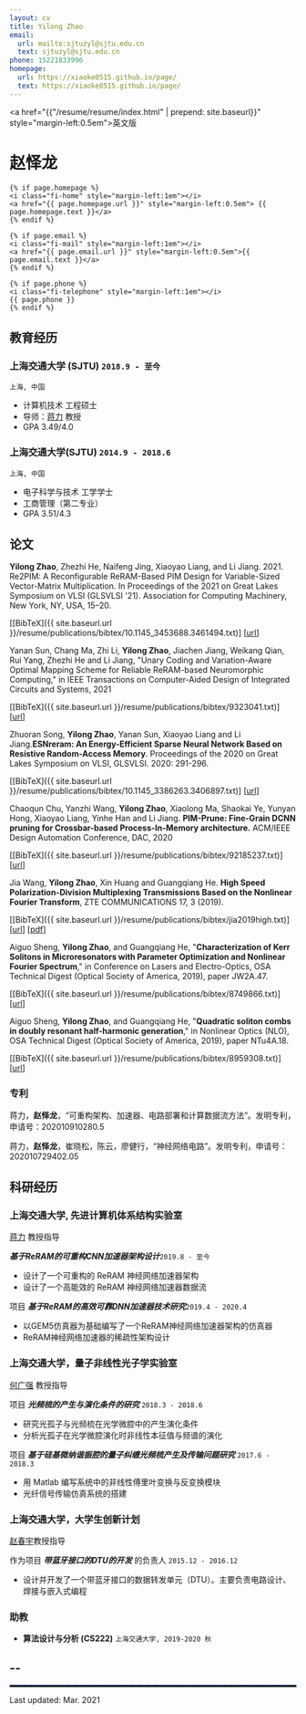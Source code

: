 ```yaml
---
layout: cv
title: Yilong Zhao
email:
  url: mailto:sjtuzyl@sjtu.edu.cn
  text: sjtuzyl@sjtu.edu.cn
phone: 15221833996
homepage: 
  url: https://xiaoke0515.github.io/page/
  text: https://xiaoke0515.github.io/page/
---
```


<a href="{{"/resume/resume/index.html" | prepend: site.baseurl}}" style="margin-left:0.5em">英文版</a>


# 赵怿龙

<!--
include contact information from the front matter
Supported arguments:
    - homepage: url, text
    - phone
    - email
-->
<div id="contact-info">

    {% if page.homepage %}
    <i class="fi-home" style="margin-left:1em"></i>
    <a href="{{ page.homepage.url }}" style="margin-left:0.5em"> {{ page.homepage.text }}</a>
    {% endif %}

    {% if page.email %}
    <i class="fi-mail" style="margin-left:1em"></i>
    <a href="{{ page.email.url }}" style="margin-left:0.5em">{{ page.email.text }}</a>
    {% endif %}

    {% if page.phone %}
    <i class="fi-telephone" style="margin-left:1em"></i>
    {{ page.phone }}
    {% endif %}

</div>

## 教育经历

### **上海交通大学 (SJTU)** `2018.9 - 至今`

```
上海, 中国
```

- 计算机技术 工程硕士
- 导师：[蒋力](http://www.cs.sjtu.edu.cn/PeopleDetail.aspx?id=97) 教授
- GPA 3.49/4.0

### **上海交通大学(SJTU)** `2014.9 - 2018.6`

```
上海, 中国
```

- 电子科学与技术 工学学士
- 工商管理（第二专业）
- GPA 3.51/4.3


## 论文


**Yilong Zhao**, Zhezhi He, Naifeng Jing, Xiaoyao Liang, and Li Jiang. 2021. Re2PIM: A Reconfigurable ReRAM-Based PIM Design for Variable-Sized Vector-Matrix Multiplication. In Proceedings of the 2021 on Great Lakes Symposium on VLSI (GLSVLSI '21). Association for Computing Machinery, New York, NY, USA, 15–20. 

  [[BibTeX]({{ site.baseurl.url }}/resume/publications/bibtex/10.1145_3453688.3461494.txt)]
  [[url](https://dl.acm.org/doi/10.1145/3453688.3461494)]

Yanan Sun, Chang Ma, Zhi Li, **Yilong Zhao**, Jiachen Jiang, Weikang Qian, Rui Yang, Zhezhi He and Li Jiang, "Unary Coding and Variation-Aware Optimal Mapping Scheme for Reliable ReRAM-based Neuromorphic Computing," in IEEE Transactions on Computer-Aided Design of Integrated Circuits and Systems, 2021

  [[BibTeX]({{ site.baseurl.url }}/resume/publications/bibtex/9323041.txt)]
  [[url](https://ieeexplore.ieee.org/document/9323041)]

Zhuoran Song, **Yilong Zhao**, Yanan Sun, Xiaoyao Liang and Li Jiang.**ESNreram: An Energy-Efficient Sparse Neural Network Based on Resistive Random-Access Memory**. Proceedings of the 2020 on Great Lakes Symposium on VLSI, GLSVLSI. 2020: 291-296.

  [[BibTeX]({{ site.baseurl.url }}/resume/publications/bibtex/10.1145_3386263.3406897.txt)]
  [[url](https://dl.acm.org/doi/abs/10.1145/3386263.3406897)]

Chaoqun Chu, Yanzhi Wang, **Yilong Zhao**, Xiaolong Ma, Shaokai Ye, Yunyan Hong, Xiaoyao Liang, Yinhe Han and Li Jiang. **PIM-Prune: Fine-Grain DCNN pruning for Crossbar-based Process-In-Memory architecture.** ACM/IEEE Design Automation Conference, DAC, 2020

  [[BibTeX]({{ site.baseurl.url }}/resume/publications/bibtex/92185237.txt)]
  [[url](https://ieeexplore.ieee.org/abstract/document/9218523)]

Jia Wang, **Yilong Zhao**, Xin Huang and Guangqiang He. **High Speed Polarization-Division Multiplexing Transmissions Based on the Nonlinear Fourier Transform**, ZTE COMMUNICATIONS 17, 3  (2019).

  [[BibTeX]({{ site.baseurl.url }}/resume/publications/bibtex/jia2019high.txt)]
  [[url](http://tech-en.zte.com.cn/CN/abstract/abstract140.shtml)]
  [[pdf](http://qnp.sjtu.edu.cn/userfiles/files/High%20Speed%20Polarization-Division%20Multiplexing%20Transmissions%20Based%20on%20the%20Nonlinear%20Fourier%20Transform(1).pdf)]

Aiguo Sheng, **Yilong Zhao**, and Guangqiang He, "**Characterization of Kerr Solitons in Microresonators with Parameter Optimization and Nonlinear Fourier Spectrum**," in Conference on Lasers and Electro-Optics, OSA Technical Digest (Optical Society of America, 2019), paper JW2A.47.

  [[BibTeX]({{ site.baseurl.url }}/resume/publications/bibtex/8749866.txt)]
  [[url](https://ieeexplore.ieee.org/abstract/document/8749866)]
<!--[[BibTeX]({{ page.homepage.url }}/assets/siggraph20-penrose.txt)]-->

Aiguo Sheng, **Yilong Zhao**, and Guangqiang He, "**Quadratic soliton combs in doubly resonant half-harmonic generation**," in Nonlinear Optics (NLO), OSA Technical Digest (Optical Society of America, 2019), paper NTu4A.18.

  [[BibTeX]({{ site.baseurl.url }}/resume/publications/bibtex/8959308.txt)]
  [[url](https://ieeexplore.ieee.org/abstract/document/8959308)]

### **专利**

蒋力，**赵怿龙**，“可重构架构、加速器、电路部署和计算数据流方法”。发明专利，申请号：202010910280.5

蒋力，**赵怿龙**，崔晓松，陈云，廖健行，“神经网络电路”。发明专利，申请号：202010729402.05
 

## 科研经历

### **上海交通大学, 先进计算机体系结构实验室** 

[蒋力](http://www.cs.sjtu.edu.cn/PeopleDetail.aspx?id=97) 教授指导

___基于ReRAM的可重构CNN加速器架构设计___`2019.8 - 至今`
  - 设计了一个可重构的 ReRAM 神经网络加速器架构
  - 设计了一个高能效的 ReRAM 神经网络加速器数据流

项目 ___基于ReRAM的高效可靠DNN加速器技术研究___`2019.4 - 2020.4`
  - 以GEM5仿真器为基础编写了一个ReRAM神经网络加速器架构的仿真器
  - ReRAM神经网络加速器的稀疏性架构设计

### **上海交通大学，量子非线性光子学实验室**

[何广强](http://qnp.sjtu.edu.cn/content.aspx?info_lb=80&flag=39) 教授指导

项目 ___光频梳的产生与演化条件的研究___ `2018.3 - 2018.6`
  - 研究光孤子与光频梳在光学微腔中的产生演化条件
  - 分析光孤子在光学微腔演化时非线性本征值与频谱的演化

项目 ___基于硅基微纳谐振腔的量子纠缠光频梳产生及传输问题研究___ `2017.6 - 2018.3`
  - 用 Matlab 编写系统中的非线性傅里叶变换与反变换模块
  - 光纤信号传输仿真系统的搭建

### **上海交通大学，大学生创新计划**

[赵春宇](http://www.ie.sjtu.edu.cn/Data/View/261)教授指导

作为项目 ___带蓝牙接口的DTU的开发___ 的负责人 `2015.12 - 2016.12`
  - 设计并开发了一个带蓝牙接口的数据转发单元（DTU）。主要负责电路设计、焊接与嵌入式编程

### **助教**

  - **算法设计与分析 (CS222)** `上海交通大学, 2019-2020 秋` <br>

## --

<hr style=" height:2px;border:none;border-top:2px dotted #185598;" /> 
Last updated: Mar. 2021 

